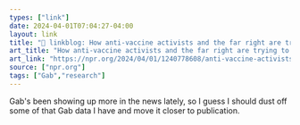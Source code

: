 ```yaml
---
types: ["link"]
date: 2024-04-01T07:04:27-04:00
layout: link
title: "🔗 linkblog: How anti-vaccine activists and the far right are trying to build a parallel economy'"
art_title: "How anti-vaccine activists and the far right are trying to build a parallel economy"
art_link: "https://npr.org/2024/04/01/1240778608/anti-vaccine-activists-far-right-freedom-economy-gab-gabpay"
source: ["npr.org"]
tags: ["Gab","research"]
---
```

Gab's been showing up more in the news lately, so I guess I should dust off some of that Gab data I have and move it closer to publication.
